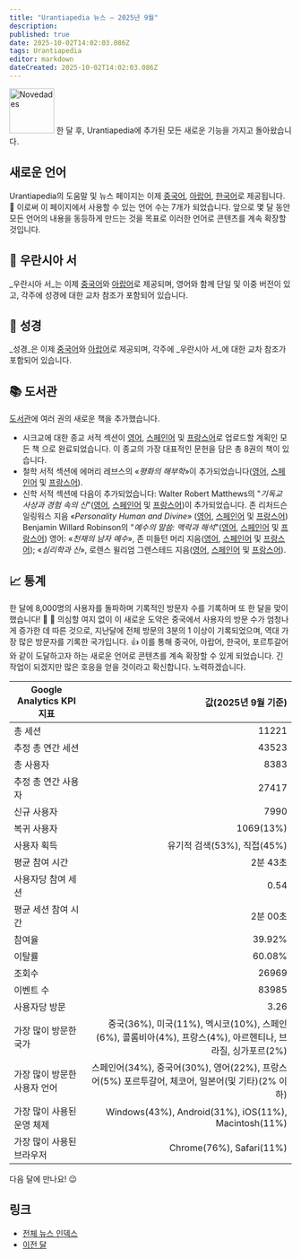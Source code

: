```yaml
---
title: "Urantiapedia 뉴스 — 2025년 9월"
description: 
published: true
date: 2025-10-02T14:02:03.086Z
tags: Urantiapedia
editor: markdown
dateCreated: 2025-10-02T14:02:03.086Z
---
```


<img src="/_assets/svg/icon-news.svg" alt="Novedades" style="width: 80px;"> 한 달 후, Urantiapedia에 추가된 모든 새로운 기능을 가지고 돌아왔습니다.

## 새로운 언어

Urantiapedia의 도움말 및 뉴스 페이지는 이제 [중국어](/zh/help), [아랍어](/ar/help), [한국어](/ko/help)로 제공됩니다. :tada: 이로써 이 페이지에서 사용할 수 있는 언어 수는 7개가 되었습니다. 앞으로 몇 달 동안 모든 언어의 내용을 동등하게 만드는 것을 목표로 이러한 언어로 콘텐츠를 계속 확장할 것입니다. 

## :blue_book: 우란시아 서

_우란시아 서_는 이제 [중국어](/zh/The_Urantia_Book/1)와 [아랍어](/ar/The_Urantia_Book/1)로 제공되며, 영어와 함께 단일 및 이중 버전이 있고, 각주에 성경에 대한 교차 참조가 포함되어 있습니다. 

## :closed_book: 성경

_성경_은 이제 [중국어](/zh/index/bible)와 [아랍어](/ar/index/bible)로 제공되며, 각주에 _우란시아 서_에 대한 교차 참조가 포함되어 있습니다. 

## :books: 도서관

[도서관](/en/index/books)에 여러 권의 새로운 책을 추가했습니다. 
- 시크교에 대한 종교 서적 섹션이 [영어](/en/book/Sikhism), [스페인어](/es/book/Sikhism) 및 [프랑스어](/fr/book/Sikhism)로 업로드할 계획인 모든 책 으로 완료되었습니다. 이 종교의 가장 대표적인 문헌을 담은 총 8권의 책이 있습니다. 
- 철학 서적 섹션에 에머리 레브스의 «_평화의 해부학_»이 추가되었습니다([영어](/en/book/Emery_Reves/The_Anatomy_of_Peace), [스페인어](/es/book/Emery_Reves/The_Anatomy_of_Peace) 및 [프랑스어](/fr/book/Emery_Reves/The_Anatomy_of_Peace)).
- 신학 서적 섹션에 다음이 추가되었습니다: Walter Robert Matthews의 "_기독교 사상과 경험 속의 신_"([영어](/en/book/Walter_Robert_Matthews/God_In_Christian_Thought_and_Experience), [스페인어](/es/book/Walter_Robert_Matthews/God_In_Christian_Thought_and_Experience) 및 [프랑스어](/fr/book/Walter_Robert_Matthews/God_In_Christian_Thought_and_Experience))이 추가되었습니다. 존 리처드슨 일링워스 지음 «_Personality Human and Divine_» ([영어](/en/book/John_Richardson_Illingworth/Personality_Human_and_Divine), [스페인어](/es/book/John_Richardson_Illingworth/Personality_Human_and_Divine) 및 [프랑스어](/fr/book/John_Richardson_Illingworth/Personality_Human_and_Divine)) Benjamin Willard Robinson의 "_예수의 말씀: 맥락과 해석_"([영어](/en/book/Benjamin_Willard_Robinson/The_Sayings_of_Jesus), [스페인어](/es/book/Benjamin_Willard_Robinson/The_Sayings_of_Jesus) 및 [프랑스어](/fr/book/Benjamin_Willard_Robinson/The_Sayings_of_Jesus)) 영어: «_천재의 남자 예수_», 존 미들턴 머리 지음([영어](/en/book/John_Middleton_Murry/Jesus_Man_of_Genius), [스페인어](/es/book/John_Middleton_Murry/Jesus_Man_of_Genius) 및 [프랑스어](/fr/book/John_Middleton_Murry/Jesus_Man_of_Genius)); «_심리학과 신_», 로렌스 윌리엄 그렌스테드 지음([영어](/en/book/Laurence_William_Grensted/Psychology_and_God), [스페인어](/es/book/Laurence_William_Grensted/Psychology_and_God) 및 [프랑스어](/fr/book/Laurence_William_Grensted/Psychology_and_God)). 

## :chart_with_upwards_trend: 통계 

한 달에 8,000명의 사용자를 돌파하며 기록적인 방문자 수를 기록하며 또 한 달을 맞이했습니다! :clap: :clap: 의심할 여지 없이 이 새로운 도약은 중국에서 사용자의 방문 수가 엄청나게 증가한 데 따른 것으로, 지난달에 전체 방문의 3분의 1 이상이 기록되었으며, 역대 가장 많은 방문자를 기록한 국가입니다. :+1: 이를 통해 중국어, 아랍어, 한국어, 포르투갈어와 같이 도달하고자 하는 새로운 언어로 콘텐츠를 계속 확장할 수 있게 되었습니다. 긴 작업이 되겠지만 많은 호응을 얻을 것이라고 확신합니다. 노력하겠습니다. 

Google Analytics KPI 지표 | 값(2025년 9월 기준) 
--- | ---: 
총 세션 | 11221 
추정 총 연간 세션 | 43523 
총 사용자 | 8383 
추정 총 연간 사용자 | 27417 
신규 사용자 | 7990 
복귀 사용자 | 1069(13%) 
사용자 획득 | 유기적 검색(53%), 직접(45%) 
평균 참여 시간 | 2분 43초 
사용자당 참여 세션 | 0.54 
평균 세션 참여 시간 | 2분 00초 
참여율 | 39.92% 
이탈률 | 60.08% 
조회수 | 26969 
이벤트 수 | 83985 
사용자당 방문 | 3.26
가장 많이 방문한 국가 | 중국(36%), 미국(11%), 멕시코(10%), 스페인(6%), 콜롬비아(4%), 프랑스(4%), 아르헨티나, 브라질, 싱가포르(2%) 
가장 많이 방문한 사용자 언어 | 스페인어(34%), 중국어(30%), 영어(22%), 프랑스어(5%) 포르투갈어, 체코어, 일본어(및 기타)(2% 이하) 
가장 많이 사용된 운영 체제 | Windows(43%), Android(31%), iOS(11%), Macintosh(11%) 
가장 많이 사용된 브라우저 | Chrome(76%), Safari(11%) 

다음 달에 만나요! :wink: 

## 링크

- [전체 뉴스 인덱스](/ko/news)
- [이전 달](/ko/news/2025/08)